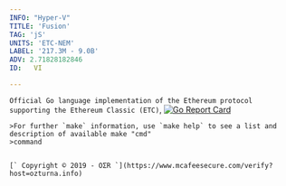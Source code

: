 ```yaml
---
INFO: "Hyper-V"
TITLE: 'Fusion'
TAG: 'jS'
UNITS: 'ETC-NEM'
LABEL: '217.3M - 9.0B'
ADV: 2.71828182846
ID:   VI

---
```


`Official Go language implementation of the Ethereum protocol supporting the Ethereum Classic (ETC)`,
[![Go Report Card](https://goreportcard.com/badge/github.com/ethereumproject/go-ethereum)](https://goreportcard.com/report/github.com/ethereumproject/go-ethereum)

```
>For further `make` information, use `make help` to see a list and description of available make "cmd"
>command


[` Copyright © 2019 - OΣR `](https://www.mcafeesecure.com/verify?host=ozturna.info)
